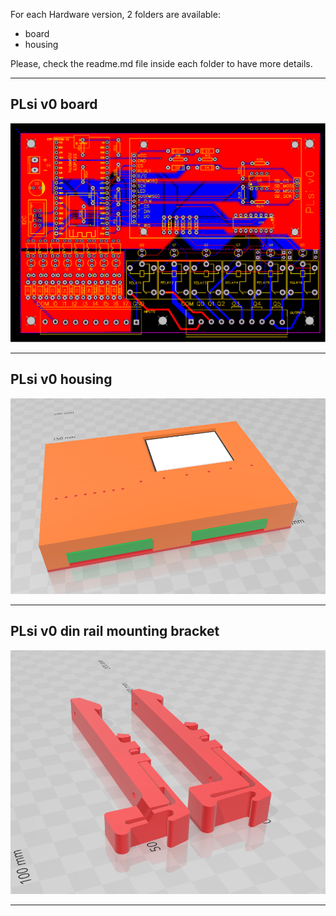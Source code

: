 For each Hardware version, 2 folders are available:

+ board
+ housing

Please, check the readme.md file inside each folder to have more details.

------------------------------------------------------------------

## PLsi v0 board

![](./v0-CPU/board/pictures/PLsi_board.svg)

------------------------------------------------------------------

## PLsi v0 housing

![](./v0-CPU/housing/pictures/PLsi_v0-Assembly.png)

------------------------------------------------------------------

## PLsi v0 din rail mounting bracket

![](./v0-CPU/housing/pictures/din_rail_mount_1.png)

------------------------------------------------------------------
